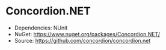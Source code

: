 # Concordion.NET

* Dependencies: NUnit
* NuGet: https://www.nuget.org/packages/Concordion.NET/
* Source: https://github.com/concordion/concordion.net
